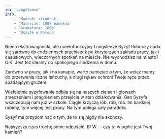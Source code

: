 ```yaml
---
id: 'longsleeve'
info:
    - 'Nadruk: sitodruk'
    - 'Materiał: 100% bawełna'
    - 'Gramatura: 180g'
    - 'Uszyte w Polsce'
---
```


Nieco ekstrawagancki, ale i wielofunkcyjny Longsleeve Syzyf Roboczy nada się zarówno do codziennych przebieżek po korytarzach zakładu pracy, jak i casualowych, wieczornych spotkań na mieście. Nie wychodzisz na miasto? O.K. Jest też idealny do spokojnego siedzenia w domu.

Zarówno w pracy, jak i na kanapie, warto pamiętać o tym, że wciąż mamy do przerwania liczne łańcuchy, a długi rękaw ochroni Twoje ręce przed spadającym gruzem.

Wieloletnie syzyfowanie odbija się na naszych ciałach i głowach zmęczeniem i pragnieniem przejścia w stan działkowania. Gen Syzyfa wszczepiają nam już w szkole. Ciągle krzyczą rób, rób, rób. Im bardziej robimy, tym więcej jest pracy. Na tym polega cały paradoks.

Syzyf ma przypominać o tym, że to się nigdy nie skończy.

Najwyższy czas trochę sobie odpuścić. BTW — czy to w ogóle jest Twój kamień?
